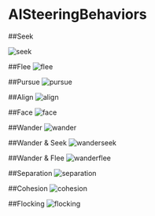 # AISteeringBehaviors

##Seek

![seek](http://i.imgur.com/rM5TVrO.png)

##Flee
![flee](http://i.imgur.com/jA9gjAE.png)

##Pursue
![pursue](http://i.imgur.com/T5k6r35.png)

##Align
![align](http://i.imgur.com/ZleoB6h.png)

##Face
![face](http://i.imgur.com/yKJFPI0.png)

##Wander
![wander](http://i.imgur.com/AwcwLGt.png)

##Wander & Seek
![wanderseek](http://i.imgur.com/0T4oa51.png)

##Wander & Flee
![wanderflee](http://i.imgur.com/XwPutGI.png)

##Separation
![separation](http://i.imgur.com/315bGCw.png)

##Cohesion
![cohesion](http://i.imgur.com/duzloEa.png)

##Flocking
![flocking](http://i.imgur.com/dOSPH7T.png)
